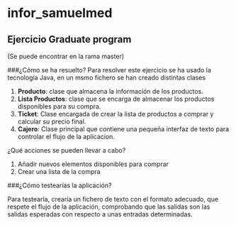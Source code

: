 # infor_samuelmed

## Ejercicio Graduate program 
(Se puede encontrar en la rama master)

###¿Cómo se ha resuelto?
Para resolver este ejercicio se ha usado la tecnología Java, en un msmo fichero se han creado distintas clases

1. **Producto**: clase que almacena la información de los productos.
2. **Lista Productos**: clase que se encarga de almacenar los productos disponibles para su compra.
3. **Ticket**: Clase encargada de crear la lista de productos a comprar y calcular su precio final.
4. **Cajero**: Clase principal que contiene una pequeña interfaz de texto para controlar el flujo de la aplicacion.

¿Qué acciones se pueden llevar a cabo?
1. Añadir nuevos elementos disponibles para comprar
2. Crear una lista de la compra

###¿Cómo testearías la aplicación?

Para testearla, crearía un fichero de texto con el formato adecuado, que respete 
el flujo de la aplicación, comprobando que las salidas son las salidas esperadas con respecto a unas entradas determinadas.
